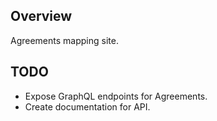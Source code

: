 ## Overview

Agreements mapping site.

## TODO

 * Expose GraphQL endpoints for Agreements.
 * Create documentation for API.